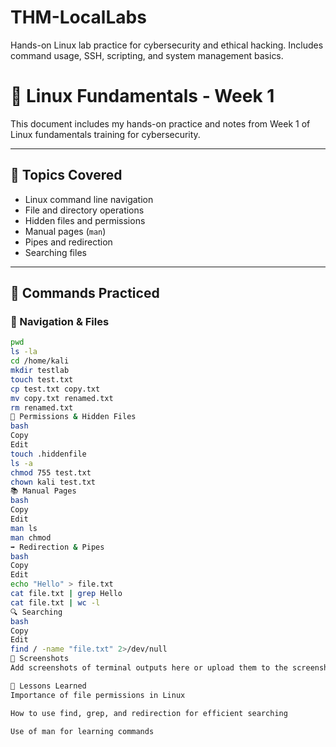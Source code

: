 # THM-LocalLabs
Hands-on Linux lab practice for cybersecurity and ethical hacking. Includes command usage, SSH, scripting, and system management basics.

# 🐧 Linux Fundamentals - Week 1

This document includes my hands-on practice and notes from Week 1 of Linux fundamentals training for cybersecurity.

---

## 📌 Topics Covered

- Linux command line navigation
- File and directory operations
- Hidden files and permissions
- Manual pages (`man`)
- Pipes and redirection
- Searching files

---

## 🧪 Commands Practiced

### 📁 Navigation & Files
```bash
pwd
ls -la
cd /home/kali
mkdir testlab
touch test.txt
cp test.txt copy.txt
mv copy.txt renamed.txt
rm renamed.txt
🔐 Permissions & Hidden Files
bash
Copy
Edit
touch .hiddenfile
ls -a
chmod 755 test.txt
chown kali test.txt
📚 Manual Pages
bash
Copy
Edit
man ls
man chmod
➡️ Redirection & Pipes
bash
Copy
Edit
echo "Hello" > file.txt
cat file.txt | grep Hello
cat file.txt | wc -l
🔍 Searching
bash
Copy
Edit
find / -name "file.txt" 2>/dev/null
📸 Screenshots
Add screenshots of terminal outputs here or upload them to the screenshots/ folder and link them here.

🧠 Lessons Learned
Importance of file permissions in Linux

How to use find, grep, and redirection for efficient searching

Use of man for learning commands


